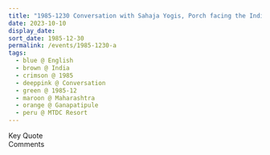 ```yaml
---
title: "1985-1230 Conversation with Sahaja Yogis, Porch facing the Indian Sea, MTDC Resort, Gaṇapatīpuḷe, Maharashtra, India"
date: 2023-10-10
display_date: 
sort_date: 1985-12-30
permalink: /events/1985-1230-a
tags:
  - blue @ English
  - brown @ India
  - crimson @ 1985
  - deeppink @ Conversation
  - green @ 1985-12
  - maroon @ Maharashtra
  - orange @ Ganapatipule
  - peru @ MTDC Resort
---
```


<wave-list>
  <list-title color="green" width="75">Key Quote</list-title>
  <list-item color="BlanchedAlmond"  width="200"></list-item>
  <list-item color="Lavender"></list-item>
  <list-item color="BlanchedAlmond"></list-item>
</wave-list>

<br>

<wave-list>
  <list-title color="green" width="75">Comments</list-title>
  <list-item color="BlanchedAlmond"  width="200"></list-item>
  <list-item color="Lavender"></list-item>
  <list-item color="BlanchedAlmond"></list-item>
</wave-list>